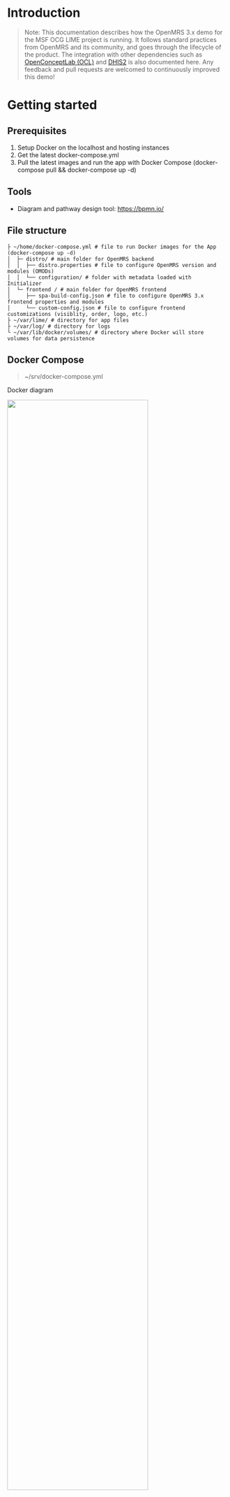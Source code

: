 # Introduction

> Note: This documentation describes how the OpenMRS 3.x demo for the MSF OCG LIME project is running. It follows standard practices from OpenMRS and its community, and goes through the lifecycle of the product. The integration with other dependencies such as [OpenConceptLab (OCL)](https://openconceptlab.org/) and [DHIS2](https://dhis2.org/) is also documented here. Any feedback and pull requests are welcomed to continuously improved this demo! 

# Getting started

## Prerequisites
1. Setup Docker on the localhost and hosting instances
2. Get the latest docker-compose.yml 
3. Pull the latest images and run the app with Docker Compose (docker-compose pull && docker-compose up -d)

## Tools 
- Diagram and pathway design tool: https://bpmn.io/ 

## File structure

```shell
├ ~/home/docker-compose.yml # file to run Docker images for the App (docker-compose up -d)
│  ├─ distro/ # main folder for OpenMRS backend
│  │  ├── distro.properties # file to configure OpenMRS version and modules (OMODs)
│  │  └── configuration/ # folder with metadata loaded with Initializer
│  └─ frontend / # main folder for OpenMRS frontend
│     ├── spa-build-config.json # file to configure OpenMRS 3.x frontend properties and modules
│     └── custom-config.json # file to configure frontend customizations (visiblity, order, logo, etc.)
├ ~/var/lime/ # directory for app files
├ ~/var/log/ # directory for logs
└ ~/var/lib/docker/volumes/ # directory where Docker will store volumes for data persistence
```
## Docker Compose

> ~/srv/docker-compose.yml

Docker diagram
<div>
<img src="./_media/docker-compose.png" width=80%>
</div>

```yml
version: "3.7"

services:
  gateway:
    image: openmrs/openmrs-reference-application-3-gateway:${TAG:-nightly}
    depends_on:
      - frontend
      - backend
    ports:
      - "80:80"

  frontend:
    image: msfocg/openmrs3-frontend:dev
    environment:
      SPA_PATH: /openmrs/spa
      API_URL: /openmrs
      SPA_CONFIG_URLS: /openmrs/spa/custom-config.json
    healthcheck:
      test: ["CMD", "curl", "-f", "http://localhost/"]
      timeout: 5s
    depends_on:
      - backend
    volumes:
      - ./frontend/custom-config.json:/usr/share/nginx/html/custom-config.json

  backend:
    image: msfocg/openmrs3-backend:dev
    depends_on:
      - db
    environment:
      OMRS_CONFIG_MODULE_WEB_ADMIN: ${OMRS_CONFIG_MODULE_WEB_ADMIN:-true}
      OMRS_CONFIG_AUTO_UPDATE_DATABASE: ${OMRS_CONFIG_AUTO_UPDATE_DATABASE:-true}
      OMRS_CONFIG_CREATE_TABLES: ${OMRS_CONFIG_CREATE_TABLES:-true}
      OMRS_CONFIG_CONNECTION_SERVER: ${OMRS_CONFIG_CONNECTION_SERVER:-db}
      OMRS_CONFIG_CONNECTION_DATABASE: ${OMRS_CONFIG_CONNECTION_DATABASE:-openmrs}
      OMRS_CONFIG_CONNECTION_USERNAME: ${OPENMRS_DB_USER:-openmrs}
      OMRS_CONFIG_CONNECTION_PASSWORD: ${OPENMRS_DB_PASSWORD:-openmrs}
    healthcheck:
      test: ["CMD", "curl", "-f", "http://localhost:8080/openmrs"]
      timeout: 5s
    volumes:
      - openmrs-data:/openmrs/data
      - ./distro/configuration:/openmrs/distribution/openmrs_config

  # MariaDB
  db:
    image: mariadb:10.8.2
    command: "mysqld --character-set-server=utf8 --collation-server=utf8_general_ci"
    healthcheck:
      test: "mysql --user=${OPENMRS_DB_USER:-openmrs} --password=${OPENMRS_DB_PASSWORD:-openmrs} --execute \"SHOW DATABASES;\""
      interval: 3s
      timeout: 1s
      retries: 5
    environment:
      MYSQL_DATABASE: ${OMRS_CONFIG_CONNECTION_DATABASE:-openmrs}
      MYSQL_USER: ${OPENMRS_DB_USER:-openmrs}
      MYSQL_PASSWORD: ${OPENMRS_DB_PASSWORD:-openmrs}
      MYSQL_ROOT_PASSWORD: ${MYSQL_ROOT_PASSWORD:-openmrs}
    volumes:
      - db-data:/var/lib/mysql

volumes:
  openmrs-data: ~
  db-data: ~

```



# Configure

Types of configurations:
1. OpenMRS version (/distro/distro.properties)
2. Backend modules (/distro/distro.properties)
3. Frontend modules (/frontend/spa-build-config.json)
4. Frontend customizations (/frontend/custom-config.json)
5. Metadata (/distro/configuration) 
6. Concepts and content (OCL)

> #### [Diagram representing the types of configuration](https://docs.google.com/drawings/d/1FqoAuYAhWf-P8YAd18wHN-7yRBnAKEkrabBSGOCkWr8/edit?usp=sharing)


## OpenMRS version

> /distro/distro.properties

```shell
name=Ref 3.x distro
version=3.0.0
war.openmrs=${openmrs.version}
```
## Backend modules

> /distro/distro.properties

```shell
omod.initializer=${initializer.version}
omod.fhir2=${fhir2.version}
omod.webservices.rest=${webservices.rest.version}
omod.idgen=${idgen.version}
omod.addresshierarchy=${addresshierarchy.version}
omod.openconceptlab=${openconceptlab.version}
omod.attachments=${attachments.version}
omod.queue=${queue.version}
omod.appointments=${appointments.version}
omod.appointments.groupId=org.bahmni.module
omod.cohort=${cohort.version}
omod.reporting=${reporting.version}
omod.reportingrest=${reportingrest.version}
omod.calculation=${calculation.version}
omod.serialization.xstream=${serialization-xstream.version}
omod.serialization.xstream.type=omod
```
## Frontend modules

> /frontend/spa-build-config.json

```json
{
  "frontendModules": {
    "@openmrs/esm-devtools-app": "next",
    "@openmrs/esm-implementer-tools-app": "next",
    "@openmrs/esm-login-app": "next",
    "@openmrs/esm-offline-tools-app": "next",
    "@openmrs/esm-primary-navigation-app": "next",
    "@openmrs/esm-home-app": "next",
    "@openmrs/esm-form-entry-app": "next",
    "@openmrs/esm-generic-patient-widgets-app": "next",
    "@openmrs/esm-patient-allergies-app": "next",
    "@openmrs/esm-patient-appointments-app": "next",
    "@openmrs/esm-patient-attachments-app": "next",
    "@openmrs/esm-patient-banner-app": "next",
    "@openmrs/esm-patient-biometrics-app": "next",
    "@openmrs/esm-patient-chart-app": "next",
    "@openmrs/esm-patient-conditions-app": "next",
    "@openmrs/esm-patient-forms-app": "next",
    "@openmrs/esm-patient-medications-app": "next",
    "@openmrs/esm-patient-notes-app": "next",
    "@openmrs/esm-patient-programs-app": "next",
    "@openmrs/esm-patient-test-results-app": "next",
    "@openmrs/esm-patient-vitals-app": "next",
    "@openmrs/esm-active-visits-app": "next",
    "@openmrs/esm-appointments-app": "next",
    "@openmrs/esm-outpatient-app": "next",
    "@openmrs/esm-patient-list-app": "next",
    "@openmrs/esm-patient-registration-app": "next",
    "@openmrs/esm-patient-search-app": "next",
    "@openmrs/esm-openconceptlab-app": "next",
    "@openmrs/esm-dispensing-app": "next",
    "@openmrs/esm-fast-data-entry-app": "next",
    "@openmrs/esm-cohort-builder-app": "next",
    "@openmrs/esm-form-builder-app": "next"
  },
  "spaPath": "$SPA_PATH",
  "apiUrl": "$API_URL",
  "configUrls": ["$SPA_CONFIG_URLS"],
  "importmap": "$SPA_PATH/importmap.json"
}

```

## Frontend customizations

> /frontend/custom-config.json

### Examples

#### Modify branding and styleguide
```json
"@openmrs/esm-patient-chart-app": {
  "logo": {
    "src": "header-logo.png"
  }
},
"@openmrs/esm-login-app": {
  "logo": {
    "src": "logo.png"
  }
},
"@openmrs/esm-primary-navigation-app": {
  "logo": {
    "src": "header-logo.png"
  }
},
"@openmrs/esm-styleguide": {
  "Brand color #1": "#D7211E",
  "Brand color #2": "#414141",
  "Brand color #3": "#D7211E"
}
```

#### Modify navigation 
```json
"@openmrs/esm-primary-navigation-app": {
  "extensionSlots": {
    "patient-chart-dashboard-slot": {
      "remove": [
        "offline-tools-patient-chart-actions-dashboard-link"
      ]
    }
  }
}
```


#### Modify the registration content
```json
"@openmrs/esm-patient-registration-app": {
  "fieldDefinitions": [
    {
      "id": "referredby",
      "name": "Referred by",
      "type": "person attribute",
      "uuid": "4dd56a75-14ab-4148-8700-1f4f704dc5b0",
      "answerConceptSetUuid": "6682d17f-0777-45e4-a39b-93f77eb3531c",
      "validation": {
        "matches": ""
      }
    }
  ],
  "sectionDefinitions": [
    {
      "id": "additionalDetails",
      "name": "Additional Details",
      "fields": [
        "referredby"
      ]
    }
  ],
  "sections": [
    "demographics",
    "relationships",
    "contact",
    "additionalDetails"
  ],
  "fieldConfigurations": {
    "gender": [
      {
        "id": "male",
        "value": "Male",
        "label": "Male"
      },
      {
        "id": "female",
        "value": "Female",
        "label": "Female"
      },
      {
        "id": "other",
        "value": "Other",
        "label": "Other"
      }
    ]
  }
}
```

#### Modify the vital signs form
```json
"@openmrs/esm-patient-vitals-app": {
  "vitals": {
    "useFormEngine": true,
    "formName": "Surgical Operation",
    "formUuid": "96637f12-3c04-311f-b477-3fa6a866e895",
    "encounterTypeUuid": "67a71486-1a54-468f-ac3e-7091a9a79584"
  }
}
```


## Metadata


Configurations are loaded through the Initializer module and located in the configuration folder
> /distro/configuration
```shell
# Configuration files are loaded when restarting OpenMRS and the Docker backend image
docker restart lime-emr-project-demo-backend
```

## Concepts and content

Content is organized in OpenConceptLab (OCL), in the [LIME Demo collection](https://app.openconceptlab.org/#/orgs/MSFOCG/collections/lime-demo/ ) and manually exported as ZIP files, then added to the configuration:
> /distro/configuration/OCL

In CSV templats
1. Define project-specific metadata
In OpenConceptLab (OCL)
2. Identify concepts that can be reused in a) CIEL source b) MSF sources
3. Create new concepts if needed in MSF OCG source
4. Create collections of concepts needed for the implementation (per program, per form, and generic ones)
5. Release the collection and export it as a ZIP file
In distribution configuration
1. Add the ZIP file in /distro/configuration/ampathforms/___.zip
2. Restart OpenMRS to verify that the new concepts are well loaded in the OpenMRS dictionnary 

### OpenConceptLab (OCL)

UUID formula for Excel:
```shell
=LOWER(CONCATENATE(DEC2HEX(RANDBETWEEN(0,POWER(16,8)),8),"-",DEC2HEX(RANDBETWEEN(0,POWER(16,4)),4),"-","4",DEC2HEX(RANDBETWEEN(0,POWER(16,3)),3),"-",DEC2HEX(RANDBETWEEN(8,11)),DEC2HEX(RANDBETWEEN(0,POWER(16,3)),3),"-",DEC2HEX(RANDBETWEEN(0,POWER(16,8)),8),DEC2HEX(RANDBETWEEN(0,POWER(16,4)),4)))
```

# Translations

## Configuration

1. Add the locale in the supported language in the distro in: https://github.com/openmrs/openmrs-distro-referenceapplication/blob/758a11fc510df7dd09e23b565ebc8e366cf9e673/distro/configuration/globalproperties/i18n.xml#L5

## Frontend UI

1. checkout the mono repo
2. install dependencies using `yarn`
3. add new language locale code
4. create additional translation files using `yarn run extract-translations`
5. update the translation files
6. reflect translations in Transifex
7. commit and pull request

List of i18next parsers
- https://github.com/openmrs/openmrs-esm-core/blob/17830ad39ae631d33a4db9b6a7e1b021ce8e8847/tools/i18next-parser.config.js#L45
- https://github.com/openmrs/openmrs-esm-patient-chart/blob/46602a6a9f8d60be01a11d538226c095d433b589/tools/i18next-parser.config.js#L45
- https://github.com/openmrs/openmrs-esm-patient-management/blob/40ca359d14608f0cea13677a1d2633e9b0ccd8c2/tools/i18next-parser.config.js#L45
- https://github.com/openmrs/openmrs-esm-template-app/blob/5844f04c5d9e249f0342f2cbbf0bf66010d6e2d0/i18next-parser.config.js#L45
- https://github.com/openmrs/openmrs-esm-admin-tools/blob/4ebc0cb3206bf124812d3169f1048c182ee00cb4/tools/i18next-parser.config.js#L45
- https://github.com/openmrs/openmrs-esm-fast-data-entry-app/blob/d75f71933dcd8ccc36c27496d7ba498ade016f4e/tools/i18next-parser.config.js#L45

## Forms and content

1. add translation in OCL concepts
2. pull release in OpenMRS from OCL using the Initializer
3. leave the form labels empty to pull the label based on the translations in the concepts

# Build
Docker images will automatically be rebuilt and pushed to [Docker Hub of MSF OCG](https://hub.docker.com/r/msfocg) when binaries or configurations are modified. 

## Actions


### Build Docker images
### Update metadata and content

#### Update OpenMRS frontend
rebuild frontend image in Github Actions
docker compose --profile openmrs3 pull
docker compose --profile openmrs3 up d
#### Update OpenMRS backend
rebuild backend image in Github Actions
docker compose --profile openmrs3 pull
docker compose --profile openmrs3 up d
#### Update content
git pull
docker restart backent

### Update documentation

## Branches

<div>
<img src="./_media/development-workflow.png" width=80%>
</div>

## Environments 

Dev, QA/UAT, Preprod, prod

| Environment | Dockerfile | Docker compose | Comment |
|---|---|---|---|
| Local | Modified to load custom frontend assets (logo, config json, etc.) | docker-compose.local.yml | Loading distro/configuration from the Docker host (local machine) when restarting the Docker backend, frontend must be rebuilt if modified (assets, spa modules, etc) |
| Dev/Staging/Prod | Modified to load custom frontend assets (logo, config json, etc.) | docker-compose.yml | Loading frontend and backend Docker images built in Github actions and pushed to Docker Hub |

# Deploy 

## On localhost
```shell
# SSH Azure instance via jumphost
ssh username@____.cloudapp.azure.com -p ____
# switch to sudo privileges
sudo su
# Start OpenMRS
docker-compose up -d
# Verify that OpenMRS services are running
docker ps
# IF docker-compose file is missing, download configuration, then start OpenMRS
curl https://raw.githubusercontent.com/openmrs/openmrs-distro-referenceapplication/main/docker-compose.yml > docker-compose.yml 
# Verify that the web app is available
https://___.cloudapp.azure.com 
# All done!
```

## In the Cloud

Ansible script to build

```shell
# Add Ansible repository
sudo apt-add-repository ppa:ansible/ansible
# Refresh system package index
sudo apt update
# Install Ansible
sudo apt install ansible
# Run the recipe
ansible-playbook -i inventories/dev.ini playbook.yaml --ask-become-pass
```
## On premises 

# Maintain

Type of maintenance activities

| Activity | Comments |
|---|---|
| 1. Backup data and patient files | Automated, nightly, locally on production |
| 2. Synchronize production data with QA and DEV environments | Manual, from GitHub Sync actions |
| 3. Upgrade binaries | Manual, from GitHub Build actions |
| 4. Update metadata and configurations | Manual, from GitHub Build actions |

## Backup

**Note:** 
To ensure that your backup system is working correctly see [Database and Patient File Backup Testing Documentation](./backup_testing.md).
This document provides a straightforward testing procedure for database and patient files backup. It covers initiation, verification, error handling, logs management, cleanup, and dependency installation.

### Overview

<div>
<img src="./_media/backup-diagram.png" width=50%>
</div>


#### Instructions to backup the database on a daily or weekly basis, encrypt it, and transfer to another location:

### Prerequisites

#### Step 1: Install GPG on the backup server

You can install GPG on your backup server using your distribution's package manager. For example, on Ubuntu or Debian, you can use the following command:
```shell
sudo apt-get update
sudo apt-get install gnupg
```

#### Step 2: Generate a GPG key pair

You can generate a GPG key pair using the following command:

```shell
gpg --gen-key
```

This will launch a series of prompts to configure your key pair. Follow the prompts to create your key pair.

#### Step 3: Export the public key

Once you have generated your key pair, you need to export the public key and share it with the users who will be encrypting backups for you.

You can export the public key using the following command:

```shell
gpg --export -a "Your Name" > public_key.asc
```
Replace "Your Name" with the name you used when generating your key pair.

#### Step 4: Encrypt backups using GPG

To encrypt a backup using GPG, you can use the following command:

```shell
gpg --encrypt --recipient "Your Name" backup_file.tar.gz
```
Replace "Your Name" with the name associated with your GPG key pair, and replace "backup_file.tar.gz" with the name of your backup file.

### Consolidated script 

```shell
#!/bin/bash

# Set the date format
now=$(date +"%Y_%m_%d")

# Perform daily incremental backup of the database
docker exec openmrs-db /usr/bin/mysqldump --max_allowed_packet=51012M -u '****' --password='******' openmrs --skip-lock-tables --single-transaction --skip-triggers | gzip -v > /openmrs/backup/lime_dc_db_daily_$now.sql.gz

# Perform weekly incremental backup of the database
if [ $(date +%u) -eq 7 ]; then
  docker exec openmrs-db /usr/bin/mysqldump --max_allowed_packet=51012M -u '****' --password='******' openmrs --skip-lock-tables --single-transaction --skip-triggers | gzip -v > /openmrs/backup/lime_dc_db_weekly_$now.sql.gz
fi

# Encrypt backup file using GPG
gpg --encrypt --recipient "Your Name" /ptracker/backup/ptracker_dc_db.sql.gz

# Perform incremental backup of the storage and files
rsync -a --delete /lime/storage/ backup@172.24.xx.xx:/openmrs/backup/lime_dc_storage/

# Perform incremental backup of the OpenMRS files
rsync -a --delete /lime/openmrs/ backup@172.24.xx.xx:/openmrs/backup/lime_dc_files/

# Create a log message with timestamp
echo "$(date): Daily and weekly incremental backup of OpenMRS database and incremental backup of storage and files has been performed."
```
This script performs a MySQL dump of an OpenMRS database, compresses the output and transfers it to a backup server. It also adds a time stamp message to a log file.

### Line-by-line explanation of the script

```now=$(date +"%Y_%m_%d")```: This line creates a variable now that captures the current date in the format of year, month, and day.

```shell docker exec ptracker-openmrs-db /usr/bin/mysqldump --max_allowed_packet=51012M -u '****' --password='******' openmrs --skip-lock-tables | gzip -v > /lime/backup/lime_dc_db.sql.gz```: This line uses Docker to execute a MySQL dump command with specific parameters. It dumps the database named openmrs to the standard output and pipes it to gzip, which compresses the output. The compressed output is then redirected to a backup file named ptracker_dc_db.sql.gz in the /ptracker/backup/ directory.

```scp -i '/openmrs/backup/backup_key' /openmrs/backup/lime_dc_db.sql.gz backup@172.24.xx.xx:/openmrs/backup/lime_dc_db_$now.sql.gz```: This line uses scp to securely copy the backup file to a backup server. It uses the key stored in /lime/backup/backup_key to authenticate the transfer. The file is transferred to the user backup at IP address 172.24.xx.xx, and it is renamed to include the timestamp variable $now in the file name.

```echo $now Backup of openmrs db has run```: This line appends a message to a log file that confirms that the backup has been run. The message includes the timestamp variable $now.


### Quick backup of the database in Docker
#### Backup
```docker exec openmrs-db /usr/bin/mysqldump --max_allowed_packet=51012M --verbose -u '****' --password='****' openmrs --skip-lock-tables --single-transaction --skip-triggers | gzip -v > openmrs_db_backup.sql.gz```
#### Transfer locally
```scp -P 22 user@remote_server:/remote_directory/openmrs_db_backup.sql.gz /destination```
#### Restore
```docker exec openmrs-db /usr/bin/mysqldump --max_allowed_packet=51012M --verbose -u '****' --password='****' openmrs --skip-lock-tables --single-transaction --skip-triggers | gzip -v > /destination/openmrs_db_backup.sql.gz``` 

## Deitentify

## Restore

## Update 

Type of updates:
1. Binaries (OpenMRS files) - updated by Build actions
2. Metadata and configuration - updated by Configuration actions
3. Local data update - done manually by project team

Latest images can be pulled on instances using the Docker command:
```shell
docker-compose pull && docker-compose up -d
```

# Development tooling

## Local database 
### Connect DBeaver to the Docker MariaDB container
1. Update the openmrs user to be usable from the host machine
```shell
## Login in the MariaDB container
docker exec -it lime-emr-project-demo-db-1 sh
## Connect to MySQL as root
mysql -u root -p 
## Update the host allowance of the openmrs user 
update mysql.user set host='%' where user='openmrs'
```
2. In MariaDB
  a. Set the server host as "localhost", the port as "3306", the database as "openmrs" and the database authentication username as "openmrs" 
  b. In the driver properties, set the "allowPublicKeyRetrieval" to "true"
3. Test the connection to confirm that it is successful
4. Configure the Proxy SSH/Proxy to do the same on a remote server

# [Environment Configuration](#environment-configuration)

Below are guidelines on how to test and deploy LIME-EMR-PROJECT in various environments (Dev, QA, UAT, Prod). The installation script is designed to automatically detect the environment based on the hostname and configure the application accordingly.

1. ### Environment Detection
    The installation script automatically detects the environment based on the hostname's last character. Depending on whether the hostname ends with 'd', 't', or 'p', the installation script identifies the environment as Dev, QA, or Prod, respectively. if the hostname doesn't match any of the above conditions, `Dev Environment` is assumed.

2. ### Configuration Management
    Each environment (Dev, QA, UAT, Prod) has its own configuration folder located at `/home/lime/emr/config`. Within this folder, separate configuration files are stored for each environment. These configuration files contain environment-specific settings specific to each server.

3. ### Dynamic Configuration Loading
    Upon initialization, OpenMRS 3 dynamically loads the configuration based on the detected environment. This ensures that the application operates with the appropriate settings for the environment it is deployed in.

4. ### Identification of Configuration
    Environment-specific logos are shown for each environment. This visual cue assists developers and users in recognizing the environment they are currently working with.

5. ### Testing Procedure

    To test the automated environment-based deployment:

    ##### Using installation script
    ```bash
    curl -sSL https://raw.githubusercontent.com/MSF-OCG/LIME-EMR-project-demo/dev/scripts/lime_emr.sh | bash -s install
    ```
    ###### Result
    LIME-EMR development logo is shown on OpenMRS login screen
    <div>
    <img src="./_media/lime_dev_login_page.png" width=60%>
    </div>

    ##### Running Docker compose directly
    Replace the `your_env` with the environment you want to run ie `qa`, `dev`, `uat` or `prod`
    ```bash
    docker compose --env-file ./config/secrets/your_env/your_env.env up
    ```
    Eg: for dev environment run `docker compose --env-file ./config/secrets/dev/dev.env up`

    ###### Result
    LIME-EMR development logo is shown on OpenMRS login screen
    <div>
    <img src="./_media/lime_dev_login_page.png" width=60%>
    </div>

### [OpenMRS Frontend Image Building with Environment Detection](#frontend-image-building)

When building the frontend image for OpenMRS 3, the system automatically detects the environment to use by adding an Environment variable to the Docker build argument. This ensures that the corresponding environment files are included in the image, allowing for seamless configuration based on the deployment environment.

1. **Navigate to the Root of the Repository:**
   Before executing the build command, ensure that you are at the root of the repository. This step is crucial for the build process to work correctly.

   ```bash
   cd LIME-EMR-project-demo
   ```

2. **Execute Docker Build Command:**
   Specifying the desired environment using the `ENVIRONMENT` build argument:

   ```bash
   docker buildx build --build-arg ENVIRONMENT=your_env --progress=plain -f ./frontend/Dockerfile -t msfocg/openmrs3-frontend:your_env .
   ```
   **For Example**, building openmrs-frontend image using the `qa` environment
   ```bash
   docker buildx build --build-arg ENVIRONMENT=qa --progress=plain -f ./frontend/Dockerfile -t msfocg/openmrs3-frontend:qa .
   ```
   - `--build-arg ENVIRONMENT=qa`: This argument sets the environment variable `ENVIRONMENT` to `qa` during the build process, indicating that the QA environment configuration files should be included.
   - `--progress=plain`: This option shows the build progress in plain text format, making it easier to track the build process. (this is optional)
   - `-f ./frontend/Dockerfile`: Specifies that we are using the frontend Dockerfile for building
   - `-t msfocg/openmrs3-frontend:qa`: tag of the frontend image must have the same name as in docker compose.

# [e2e Testing](#e2e-testing)

The MSF/OCG LIME is build with an E2E test suite using the [Playwright](https://playwright.dev)
framework. 

## Running tests locally

Below are the steps you need to test the current version of the MSF/OCG LIME server.

```sh
docker compose up -d
```
Then, in a separate terminal, run:

```sh
cd e2e \
yarn install \
cp example.env .env \
yarn test-e2e --headed
```
<!-- markdown-link-check-disable-next-line -->
By default, the test suite will run against the local server at `http://localhost`.
You can override this by exporting `E2E_BASE_URL` environment variables beforehand:

For example to **test the latest release of openmrs** set `E2E_BASE_URL` to point to the `o3.openmrs.org` instance like below 

```sh
# Ex: Set the server URL to o3:
export E2E_BASE_URL=https://o3.openmrs.org/openmrs

# Run all e2e tests:
yarn test-e2e --headed
```
To run a specific test by title:
```sh
yarn test-e2e --headed -g "title of the test"
```
Check [this documentation](https://playwright.dev/docs/running-tests#command-line) for more running options.  

It is also highly recommended to install the companion VS Code extension:
(https://playwright.dev/docs/getting-started-vscode)


## Writing New Tests

In general, it is recommended to read through the official [Playwright docs](https://playwright.dev/docs/intro)
before writing new test cases. The project uses the official Playwright test runner and,
generally, follows a very simple project structure:

```
e2e
|__ commands
|   ^ Contains "commands" (simple reusable functions) that can be used in test cases/specs,
|     e.g. generate a random patient.
|__ core
|   ^ Contains code related to the test runner itself, e.g. setting up the custom fixtures.
|     You probably need to touch this infrequently.
|__ fixtures
|   ^ Contains fixtures (https://playwright.dev/docs/test-fixtures) which are used
|     to run reusable setup/teardown tasks
|__ pages
|   ^ Contains page object model classes for interacting with the frontend.
|     See https://playwright.dev/docs/test-pom for details.
|__ specs
|   ^ Contains the actual test cases/specs. New tests should be placed in this folder.
|__ support
    ^ Contains support files that requires to run e2e tests, e.g. docker compose files. 
```

When you want to write a new test case, start by creating a new spec in `./specs`.
Depending on what you want to achieve, you might want to create new fixtures and/or
page object models. To see examples, have a look at the existing code to see how these
different concepts play together.

## Open reports from GitHub Actions

To download the report from the GitHub action plan, follow these steps:

1. Go to the artifact section of the action/plan and locate the report file.
2. Download the report file and unzip it using a tool of your choice.
3. Open the index.html file in a web browser to view the report. 

The report will show you a full summary of your tests, including information on which 
tests passed, failed, were skipped, or were flaky. You can filter the report by browser 
and explore the details of individual tests, including any errors or failures, video 
recordings, and the steps involved in each test. Simply click on a test to view its details.

## Debugging Tests

Refer to [this documentation](https://playwright.dev/docs/debug) on how to debug a test.

## Configuration

This is very much underdeveloped/WIP. At the moment, there exists a (git-shared) `.env`
file which can be used for configuring certain test attributes. This is most likely
about to change in the future. Stay tuned for updates!


## Github Action integration
The e2e.yml workflow is made up of two jobs: one for running on pull requests (PRs) and
one for running on commits.

1. When running on PRs, the workflow will start the OpenMRS msf server, and run tests only on chromium.
This is done in order to quickly provide feedback to the developer. 
The tests are designed to generate their own data and clean up after themselves once they are finished. 
In the future, we plan figure out how to run containers within a small amount of time.
2. When running on commits, the workflow will spin up a docker container and run the msf server against
it in order to provide a known and isolated environment. In addition, tests will be run on multiple 
browsers (chromium, firefox, and WebKit) to ensure compatibility.

## Troubleshooting tips

On MacOS, you might run into the following error:
```browserType.launch: Executable doesn't exist at /Users/<user>/Library/Caches/ms-playwright/chromium-1015/chrome-mac/Chromium.app/Contents/MacOS/Chromium```
In order to fix this, you can attempt to force the browser reinstallation by running:
```PLAYWRIGHT_BROWSERS_PATH=/Users/$USER/Library/Caches/ms-playwright npx playwright install```
